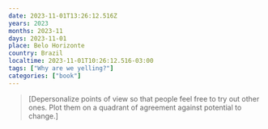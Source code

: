 ```yaml
---
date: 2023-11-01T13:26:12.516Z
years: 2023
months: 2023-11
days: 2023-11-01
place: Belo Horizonte
country: Brazil
localtime: 2023-11-01T10:26:12.516-03:00
tags: ["Why are we yelling?"]
categories: ["book"]
---
```

> [Depersonalize points of view so that people feel free to try out other ones. Plot them on a quadrant of agreement against potential to change.]
